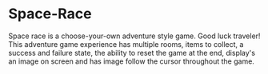 # Space-Race

Space race is a choose-your-own adventure style game. Good luck traveler! This adventure game experience has multiple rooms, items to collect, a success and failure state, the ability to reset the game at the end, display's an image on screen and has image follow the cursor throughout the game.
